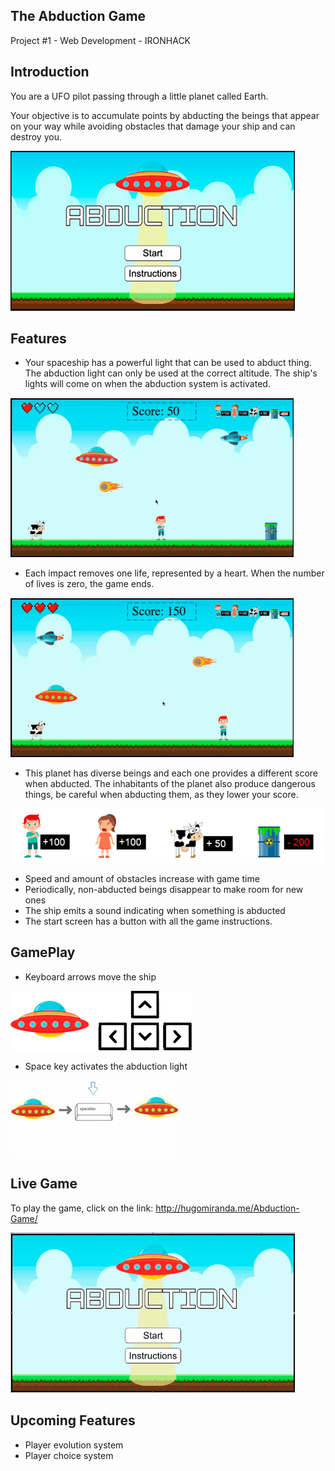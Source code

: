 ## The Abduction Game

Project #1 - Web Development - IRONHACK

## Introduction

You are a UFO pilot passing through a little planet called Earth.

Your objective is to accumulate points by abducting the beings that appear on your way while avoiding obstacles that damage your ship and can destroy you.

<img src="./img/README-images/demo-img.png">

## Features

- Your spaceship has a powerful light that can be used to abduct thing. The abduction light can only be used at the correct altitude.
  The ship's lights will come on when the abduction system is activated.

<img src="./img/README-images/lightactivation.gif">

- Each impact removes one life, represented by a heart. When the number of lives is zero, the game ends.

<img src="./img/README-images/gameover.gif">

- This planet has diverse beings and each one provides a different score when abducted. The inhabitants of the planet also produce dangerous things, be careful when abducting them, as they lower your score.

<img src="./img/README-images/introduction-points.png">

- Speed and amount of obstacles increase with game time
- Periodically, non-abducted beings disappear to make room for new ones
- The ship emits a sound indicating when something is abducted
- The start screen has a button with all the game instructions.

## GamePlay

- Keyboard arrows move the ship

<img src="./img/README-images/keys.png">

- Space key activates the abduction light

<img src="./img/README-images/light-activation.gif">

## Live Game

To play the game, click on the link: http://hugomiranda.me/Abduction-Game/

<img src="./img/README-images/demo.gif">

## Upcoming Features

- Player evolution system
- Player choice system
